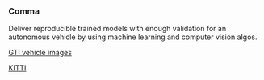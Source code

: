 ### Comma


Deliver reproducible trained models with enough validation for an autonomous vehicle by using machine learning and computer vision algos.
 
 [GTI vehicle images](https://paperswithcode.com/dataset/tusimple)
 
 [KITTI](http://www.cvlibs.net/datasets/kitti/eval_object.php?obj_benchmark=2d)

